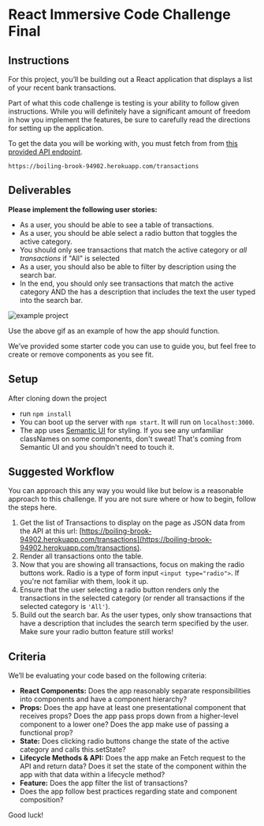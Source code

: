 # React Immersive Code Challenge Final

## Instructions

For this project, you’ll be building out a React application that displays a list of your recent bank transactions.

Part of what this code challenge is testing is your ability to follow given instructions. While you will definitely have a significant amount of freedom in how you implement the features, be sure to carefully read the directions for setting up the application.

To get the data you will be working with, you must fetch from from [this provided API endpoint](https://boiling-brook-94902.herokuapp.com/transactions).

```
https://boiling-brook-94902.herokuapp.com/transactions
```


## Deliverables

**Please implement the following user stories:**
- As a user, you should be able to see a table of transactions.
- As a user, you should be able select a radio button that toggles the active category.
- You should only see transactions that match the active category or *all transactions* if "All" is selected
- As a user, you should also be able to filter by description using the search bar.
- In the end, you should only see transactions that match the active category AND the has a description that includes the text the user typed into the search bar.


![example project](public/demo.gif)

Use the above gif as an example of how the app should function.

We’ve provided some starter code you can use to guide you, but feel free to create or remove components as you see fit.

## Setup
After cloning down the project
- run `npm install`
- You can boot up the server with `npm start`. It will run on `localhost:3000`.
- The app uses [Semantic UI](https://semantic-ui.com/) for styling. If you see any unfamiliar classNames on some components, don't sweat! That's coming from Semantic UI and you shouldn't need to touch it.

## Suggested Workflow

You can approach this any way you would like but below is a reasonable approach to this challenge. If you are not sure where or how to begin, follow the steps here.

1) Get the list of Transactions to display on the page as JSON data from the API at this url: [https://boiling-brook-94902.herokuapp.com/transactions](https://boiling-brook-94902.herokuapp.com/transactions).
2) Render all transactions onto the table.
3) Now that you are showing all transactions, focus on making the radio buttons work. Radio is a type of form input `<input type="radio">`. If you're not familiar with them, look it up.
4) Ensure that the user selecting a radio button renders only the transactions in the selected category (or render all transactions if the selected category is `'All'`).
5) Build out the search bar. As the user types, only show transactions that have a description that includes the search term specified by the user. Make sure your radio button feature still works!

## Criteria

We’ll be evaluating your code based on the following criteria:
- **React Components:** Does the app reasonably separate responsibilities into components and have a component hierarchy?
- **Props:** Does the app have at least one presentational component that receives props? Does the app pass props down from a higher-level component to a lower one? Does the app make use of passing a functional prop?
- **State:** Does clicking radio buttons change the state of the active category and calls this.setState?
- **Lifecycle Methods & API:** Does the app make an Fetch request to the API and return data? Does it set the state of the component within the app with that data within a lifecycle method?
- **Feature:** Does the app filter the list of transactions?
- Does the app follow best practices regarding state and component composition?


Good luck!
